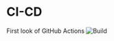 # CI-CD
First look of GitHub Actions
![Build](https://github.com/MiguelYann/CI-CD/workflows/Build/badge.svg)
